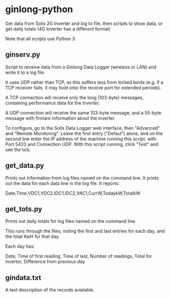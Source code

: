 # ginlong-python
Get data from Solis 2G Inverter and log to file, then scripts to show data, or
get daily totals (4G inverter has a different format)

Note that all scripts use Python 3

## ginserv.py

Script to receive data from a Ginlong Data Logger (wireless or LAN) and
write it to a log file

It uses UDP rather than TCP, as this suffers less from locked binds
(e.g. if a TCP receiver fails, it may hold onto the receive port for
extended periods).

A TCP connection will receive only the long (103-byte) messages, containing
performance data for the Inverter.

A UDP connection will receive the same 103-byte message, and a 55-byte message
with firmare information about the inverter.

To configure, go to the Solis Data Logger web interface, then "Advanced" and
"Remote Monitoring". Leave the first entry ("Defaul") alone, and on the second
line enter the IP address of the machine running this script, with Port 5433
and Connection UDP. With this script running, click "Test" and see the tick.

## get_data.py

Prints out information from log files named on the command line. It prints out
the data for each data line in the log file. It reports:

Date,Time,VDC1,VDC2,IDC1,IDC2,VAC1,CurrW,TodaykW,TotalkW

## get_tots.py

Prints out daily totals for log files named on the command line.

This runs through the files, noting the first and last entries for each day,
and the total KwH for that day.

Each day has:

Date, Time of first reading, Time of last, Number of readings,
Total for invertor, Difference from previous day

## gindata.txt

A text description of the records avialable.
